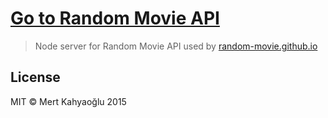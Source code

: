 # [Go to Random Movie API](https://random-movie.herokuapp.com)

> Node server for Random Movie API used by [random-movie.github.io](http://random-movie.github.io/)

## License

MIT © Mert Kahyaoğlu 2015
